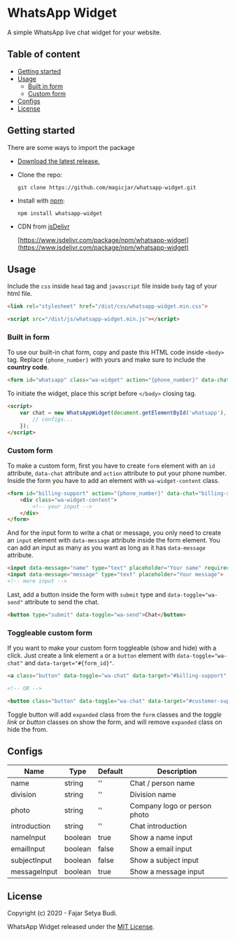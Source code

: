 # WhatsApp Widget

A simple WhatsApp live chat widget for your website.

## Table of content

- [Getting started](#getting-started)
- [Usage](#usage)
    - [Built in form](#built-in-form)
    - [Custom form](#custom-form)
- [Configs](#configs)
- [License](#license)

## Getting started

There are some ways to import the package
- [Download the latest release.](https://github.com/magicjar/whatsapp-widget/releases)
- Clone the repo:

    `git clone https://github.com/magicjar/whatsapp-widget.git`
    
- Install with [npm](https://www.npmjs.com/):
    
    `npm install whatsapp-widget`

- CDN from [jsDelivr](https://www.jsdelivr.com)

    [https://www.jsdelivr.com/package/npm/whatsapp-widget](https://www.jsdelivr.com/package/npm/whatsapp-widget)

## Usage

Include the `css` inside `head` tag and `javascript` file inside `body` tag of your html file.

``` html
<link rel="stylesheet" href="/dist/css/whatsapp-widget.min.css">
```

``` html
<script src="/dist/js/whatsapp-widget.min.js"></script>
```

### Built in form

To use our built-in chat form, copy and paste this HTML code inside `<body>` tag. Replace `{phone_number}` with yours and make sure to include the **country code**.

``` html
<form id="whatsapp" class="wa-widget" action="{phone_number}" data-chat="whatsapp"></form>
```

To initiate the widget, place this script before `</body>` closing tag.

``` html
<script>
    var chat = new WhatsAppWidget(document.getElementById('whatsapp'), {
        // configs...
    });
</script>
```

### Custom form

To make a custom form, first you have to create `form` element with an `id` attribute, `data-chat` attribute and `action` attribute to put your phone number. Inside the form you have to add an element with `wa-widget-content` class.

``` html
<form id="billing-support" action="{phone_number}" data-chat="billing-support">
    <div class="wa-widget-content">
        <!-- your input -->
    </div>
</form>
```

And for the input form to write a chat or message, you only need to create an `input` element with `data-message` attribute inside the form element. You can add an input as many as you want as long as it has `data-message` attribute.

``` html
<input data-message="name" type="text" placeholder="Your name" required>
<input data-message="message" type="text" placeholder="Your message">
<!-- more input -->
```

Last, add a button inside the form with `submit` type and `data-toggle="wa-send"` attribute to send the chat.

``` html
<button type="submit" data-toggle="wa-send">Chat</button>
```

### Toggleable custom form

If you want to make your custom form toggleable (show and hide) with a click. Just create a link element `a` or a `button` element with `data-toggle="wa-chat"` and `data-target="#{form_id}"`.

``` html
<a class="button" data-toggle="wa-chat" data-target="#billing-support" href="#billing-support">Link</a>

<!-- OR -->

<button class="button" data-toggle="wa-chat" data-target="#customer-support">Button</button>
```

Toggle button will add `expanded` class from the `form` classes and the *toggle link or button* classes on show the form, and will remove `expanded` class on hide the from.

## Configs

Name | Type | Default | Description
---- | ---- | ------- | -----------
name | string | '' | Chat / person name
division | string | '' | Division name
photo | string | '' | Company logo or person photo
introduction | string | '' | Chat introduction
nameInput | boolean | true | Show a name input
emailInput | boolean | false | Show a email input
subjectInput | boolean | false | Show a subject input
messageInput | boolean | true | Show a message input

## License

Copyright (c) 2020 - Fajar Setya Budi.

WhatsApp Widget released under the [MIT License](https://github.com/magicjar/whatsapp-widget/blob/master/LICENSE).